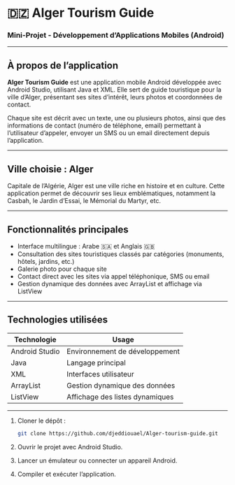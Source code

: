 # 🇩🇿 Alger Tourism Guide  
### Mini-Projet - Développement d’Applications Mobiles (Android)

---

## À propos de l’application

**Alger Tourism Guide** est une application mobile Android développée avec Android Studio, utilisant Java et XML. Elle sert de guide touristique pour la ville d’Alger, présentant ses sites d’intérêt, leurs photos et coordonnées de contact.

Chaque site est décrit avec un texte, une ou plusieurs photos, ainsi que des informations de contact (numéro de téléphone, email) permettant à l’utilisateur d’appeler, envoyer un SMS ou un email directement depuis l’application.

---

## Ville choisie : Alger

Capitale de l’Algérie, Alger est une ville riche en histoire et en culture. Cette application permet de découvrir ses lieux emblématiques, notamment la Casbah, le Jardin d’Essai, le Mémorial du Martyr, etc.

---

## Fonctionnalités principales

- Interface multilingue : Arabe 🇸🇦 et Anglais 🇬🇧  
- Consultation des sites touristiques classés par catégories (monuments, hôtels, jardins, etc.)  
- Galerie photo pour chaque site  
- Contact direct avec les sites via appel téléphonique, SMS ou email  
- Gestion dynamique des données avec ArrayList et affichage via ListView  

---

## Technologies utilisées

| Technologie     | Usage                           |
|-----------------|--------------------------------|
| Android Studio  | Environnement de développement  |
| Java            | Langage principal               |
| XML             | Interfaces utilisateur          |
| ArrayList       | Gestion dynamique des données   |
| ListView        | Affichage des listes dynamiques |

---
1. Cloner le dépôt :  
   ```bash
   git clone https://github.com/djeddiouael/Alger-tourism-guide.git
   ```
2. Ouvrir le projet avec Android Studio.

3. Lancer un émulateur ou connecter un appareil Android.

4. Compiler et exécuter l’application.

